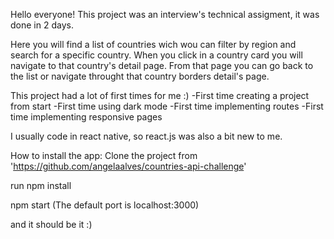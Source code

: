 Hello everyone! This project was an interview's technical assigment, it was done in 2 days.

Here you will find a list of countries wich wou can filter by region and search for a specific country.
When you click in a country card you will navigate to that country's detail page.
From that page you can go back to the list or navigate throught that country borders detail's page.

This project had a lot of first times for me :)
-First time creating a project from start
-First time using dark mode
-First time implementing routes
-First time implementing responsive pages

I usually code in react native, so react.js was also a bit new to me.

How to install the app:
Clone the project from 'https://github.com/angelaalves/countries-api-challenge'

run npm install

npm start 
(The default port is localhost:3000)

and it should be it :)